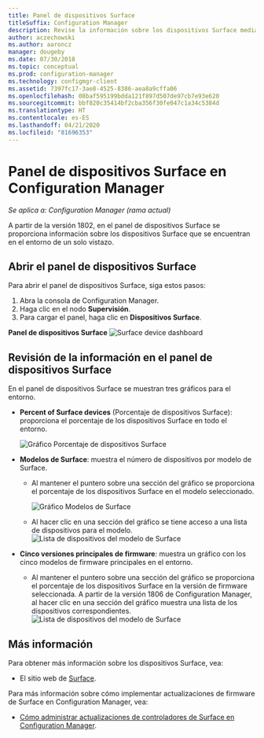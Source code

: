 ```yaml
---
title: Panel de dispositivos Surface
titleSuffix: Configuration Manager
description: Revise la información sobre los dispositivos Surface mediante el panel.
author: aczechowski
ms.author: aaroncz
manager: dougeby
ms.date: 07/30/2018
ms.topic: conceptual
ms.prod: configuration-manager
ms.technology: configmgr-client
ms.assetid: 7397fc17-3ae8-4525-8386-aea8a9cffa06
ms.openlocfilehash: 08baf595199bdda121f897d507de97cb7e93e620
ms.sourcegitcommit: bbf820c35414bf2cba356f30fe047c1a34c5384d
ms.translationtype: HT
ms.contentlocale: es-ES
ms.lasthandoff: 04/21/2020
ms.locfileid: "81696353"
---
```

# <a name="surface-device-dashboard-in-configuration-manager"></a>Panel de dispositivos Surface en Configuration Manager

*Se aplica a: Configuration Manager (rama actual)*

A partir de la versión 1802, en el panel de dispositivos Surface se proporciona información sobre los dispositivos Surface que se encuentran en el entorno de un solo vistazo. <!--1355788-->

## <a name="open-the-surface-device-dashboard"></a>Abrir el panel de dispositivos Surface

Para abrir el panel de dispositivos Surface, siga estos pasos: 

1. Abra la consola de Configuration Manager. 
2. Haga clic en el nodo **Supervisión**. 
3. Para cargar el panel, haga clic en **Dispositivos Surface**.

**Panel de dispositivos Surface**
![Surface device dashboard](media/Surface-device-dashboard.PNG)



## <a name="reviewing-information-in-the-surface-device-dashboard"></a>Revisión de la información en el panel de dispositivos Surface

En el panel de dispositivos Surface se muestran tres gráficos para el entorno. 

- **Percent of Surface devices** (Porcentaje de dispositivos Surface): proporciona el porcentaje de los dispositivos Surface en todo el entorno.

    ![Gráfico Porcentaje de dispositivos Surface](media/Percent-Surface-Devices.PNG)
- **Modelos de Surface**: muestra el número de dispositivos por modelo de Surface. 
  - Al mantener el puntero sobre una sección del gráfico se proporciona el porcentaje de los dispositivos Surface en el modelo seleccionado. 

       ![Gráfico Modelos de Surface](media/Surface-Models-Hover.PNG)
  - Al hacer clic en una sección del gráfico se tiene acceso a una lista de dispositivos para el modelo. 
      ![Lista de dispositivos del modelo de Surface](media/Surface-Model-Device-List.PNG)

- **Cinco versiones principales de firmware**: muestra un gráfico con los cinco modelos de firmware principales en el entorno. 
  - Al mantener el puntero sobre una sección del gráfico se proporciona el porcentaje de los dispositivos Surface en la versión de firmware seleccionada. A partir de la versión 1806 de Configuration Manager, al hacer clic en una sección del gráfico muestra una lista de los dispositivos correspondientes. <!--1358654-->
     ![Lista de dispositivos del modelo de Surface](media/Surface-Firmware-Hover.PNG)


## <a name="more-information"></a>Más información

Para obtener más información sobre los dispositivos Surface, vea:
- El sitio web de [Surface]( https://go.microsoft.com/fwlink/?linkid=861998).

Para más información sobre cómo implementar actualizaciones de firmware de Surface en Configuration Manager, vea:
- [Cómo administrar actualizaciones de controladores de Surface en Configuration Manager]( https://support.microsoft.com/help/4098906).




